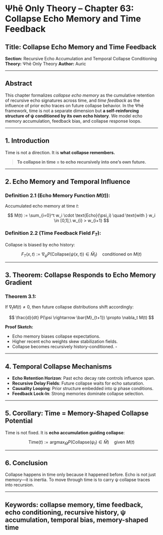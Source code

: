 # Ψhē Only Theory – Chapter 63: Collapse Echo Memory and Time Feedback

## Title: Collapse Echo Memory and Time Feedback

**Section:** Recursive Echo Accumulation and Temporal Collapse Conditioning
**Theory:** Ψhē Only Theory
**Author:** Auric

---

## Abstract

This chapter formalizes *collapse echo memory* as the cumulative retention of recursive echo signatures across time, and *time feedback* as the influence of prior echo traces on future collapse behavior. In the Ψhē framework, time is not a separate dimension but **a self-reinforcing structure of ψ conditioned by its own echo history**. We model echo memory accumulation, feedback bias, and collapse response loops.

---

## 1. Introduction

Time is not a direction.
It is **what collapse remembers.**

> **To collapse in time = to echo recursively into one’s own future.**

---

## 2. Echo Memory and Temporal Influence

### Definition 2.1 (Echo Memory Function $M(t)$):

Accumulated echo memory at time $t$:

$$
M(t) := \sum_{i=0}^t w_i \cdot \text{Echo}(\psi_i) \quad \text{with } w_i \in [0,1],\ w_{i} > w_{i+1}
$$

### Definition 2.2 (Time Feedback Field $F_T$):

Collapse is biased by echo history:

$$
F_T(x, t) := \nabla_{\psi} P(\text{Collapse}(\psi(x, t)) \in \bar{M}_t) \quad \text{conditioned on } M(t)
$$

---

## 3. Theorem: Collapse Responds to Echo Memory Gradient

### Theorem 3.1:

If $\nabla_t M(t) \ne 0$, then future collapse distributions shift accordingly:

$$
\frac{d}{dt} P(\psi \rightarrow \bar{M}_{t+1}) \propto \nabla_t M(t)
$$

**Proof Sketch:**

* Echo memory biases collapse expectations.
* Higher recent echo weights skew stabilization fields.
* Collapse becomes recursively history-conditioned. $\square$

---

## 4. Temporal Collapse Mechanisms

* **Echo Retention Horizon**: Past echo decay rate controls influence span.
* **Recursive Delay Fields**: Future collapse waits for echo saturation.
* **Causality Looping**: Prior structure embedded into ψ phase conditions.
* **Feedback Lock-In**: Strong memories dominate collapse selection.

---

## 5. Corollary: Time = Memory-Shaped Collapse Potential

Time is not fixed.
It is **echo accumulation guiding collapse**:

$$
\text{Time}(t) := \text{argmax}_{\bar{M}} P(\text{Collapse}(\psi_t) \in \bar{M}) \quad \text{given } M(t)
$$

---

## 6. Conclusion

Collapse happens in time only because it happened before.
Echo is not just memory—it is inertia.
To move through time is to carry ψ collapse traces into recursion.

---

## Keywords: collapse memory, time feedback, echo conditioning, recursive history, ψ accumulation, temporal bias, memory-shaped time
